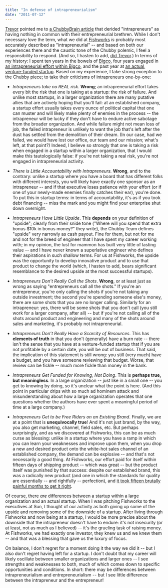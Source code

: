 ```yaml
---
title: "In defense of intrapreneurialism"
date: "2011-07-12"
---
```


[Trevor](http://twitter.com/trevoro) pointed me to [a ChubbyBrain article](http://www.chubbybrain.com/blog/intrapreneur-entrepreneur-no-similarity) that derided "intrapreneurs" as having nothing in common with their entrepreneurial brethren. While I don't necessary love the term, what we did at [Fishworks](http://dtrace.org/blogs/bmc/2008/11/10/fishworks-now-it-can-be-told/) _is_ probably most accurately described as "intrapreneurial" -- and based on both our experiences there and the caustic tone of the Chubby polemic, I feel a responsibility to respond. (And so, I hasten to add, [did Trevor](http://trevoro.ca/blog/2011/07/12/in-defense-of-the-intrapreneur/).) In terms of my history: I spent ten years in the bowels of [Bigco](http://en.wikipedia.org/wiki/Sun_Microsystems), four years engaged in [an intrapreneurial effort within Bigco](http://www.businessweek.com/managing/content/jul2009/ca20090724_924080.htm), and the past year at [an actual, venture-funded startup](http://dtrace.org/blogs/bmc/2010/07/30/hello-joyent/). Based on my experience, I take strong exception to the Chubby piece; to take their criticisms of intrapreneurs one-by-one:

- _Intrapreneurs take no REAL risk._ **Wrong**; an intrapreneurial effort takes every bit the risk that one is taking at a startup: the risk of failure. And unlike most startups, in a larger organization there are many putative allies that are actively hoping that you'll fail: at an established company, a startup effort usually takes every ounce of political capital that one can muster and will likely make plenty of enemies in the process -- the intrapreneur will be lucky if they don't have to endure active sabotage from the broader organization. And while failure might not mean loss of job, the failed intrapreneur is unlikely to want the job that's left after the dust has settled from the demolition of their dream. (In our case, had we failed, we would have lost our office, our team and our mission; what's left, at that point?) Indeed, I believe so strongly that one is taking a risk when engaged in a startup within a larger organization, that I would make this tautologically false: if you're not taking a real risk, you're not engaged in intrapreneurial activity.
    
- _There is Little Accountability with Intrapreneurs._ **Wrong**, and to the contrary: unlike a startup where you have a board that has different folks with different interests, you will likely have exactly one sponsor as an intrapreneur -- and if that executive loses patience with your effort (or if one of your newly-made enemies finally catches their ear), you're done. To put this in startup terms: in terms of accountability, it's as if you took debt financing -- miss the mark and you might find your enterprise shut down overnight.
    
- _Intrapreneurs Have Little Upside_. This **depends** on your definition of "upside"; clearly from their snide tone ("Where will you spend that extra bonus $10k in bonus money?" they write), the Chubby Team defines "upside" very narrowly as cash payout. Fine for them, but not for me and not for the breed of engineer that I have spent my career working with; in my opinion, the lust for mammon has built very little of lasting value -- and I have never known a superlative engineer who defines their aspirations in such shallow terms. For us at Fishworks, the upside was the opportunity to develop innovative product and to use that product to change the world (which, I hasten to add, bears significant resemblance to the desired upside at the most successful startups).
    
- _Intrapreneurs Don’t Really Call the Shots_. **Wrong**, or at least just as wrong as saying "entrepreneurs call all the shots." If you're an entrepreneur, you're only calling the shots if you're not taking any outside investment; the second you're spending someone else's money, there are some shots that you are no longer calling. Similarly for an intrapreneur: yes, there will be some shots that you don't call (you still work for a larger company, after all) -- but if you're not calling all of the shots around product and engineering and many of the shots around sales and marketing, it's probably not intrapreneurial.
    
- _Intrapreneurs Don’t Really Have a Scarcity of Resources_. This has **elements of truth** in that you don't (generally) have a burn rate -- there isn't the sense that you have at a venture-funded startup that if you are not profitable by a certain date, you will be out of business. That said, the implication of this statement is still wrong: you still (very much) have a budget, and you have someone reviewing that budget. Worse, that review can be fickle -- much more fickle than money in the bank.
    
- _Intrapreneurs Get Funded for Knowing, Not Doing_. This is **perhaps true, but meaningless**. In a large organization -- just like in a small one -- you get to knowing by doing, so it's unclear what the point is here. (And this point in particular drips with so much ad hominem attack and misunderstanding about how a large organization operates that one questions whether the authors have ever spent a meaningful period of time at a large company.)
    
- _Intrapreneurs Get to be Free Riders on an Existing Brand_. Finally, we are at a point that is **unequivocally true**! And it's not just brand, by the way, you also get marketing, channel, field sales, etc. But perhaps surprisingly, and as we discovered at Fishworks, this can be as much curse as blessing: unlike in a startup where you have a ramp in which you can learn your weaknesses and improve upon them, when you drop a new and desired product onto the white-hot sales channel of an established company, the demand can be explosive -- and that's not necessarily a good thing. At Fishworks, our effort paid for itself within fifteen days of shipping product -- which was great -- but the product itself was punished by that success: despite our established brand, this was a radically new product (and one in which the standards for quality are essentially -- and rightfully -- perfection), and [it took fifteen brutally painful months to get it right](http://dtrace.org/blogs/bmc/2010/03/10/turning-the-corner/).
    

Of course, there _are_ differences between a startup within a large organization and an actual startup. When I was pitching Fishworks to the executives at Sun, I thought of our activity as both giving up some of the upside and removing some of the downside of a startup. After living through Fishworks and now being at a startup, I would be more precise about the downside that the intrapreneur doesn't have to endure: it's not insecurity (or at least, not as much as I believed) -- it's the grueling task of raising money. At Fishworks, we had exactly one investor, they knew us and we knew them -- and that was a blessing that gave us the luxury of focus.

On balance, I don't regret for a moment doing it the way we did it -- but I also don't regret having left for a startup. I don't doubt that my career will likely oscillate between smaller organizations and larger ones -- I see strengths and weaknesses to both, much of which comes down to specific opportunities and conditions. In short: there may be differences between intrapreneurialism and entrepreneurialism -- but I see little difference between the intrapreneur and the entrepreneur!
